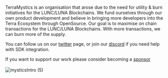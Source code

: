 TerraMystics is an organisation that arose due to the need for utility & burn initiatives for the LUNC/LUNA Blockchains. We fund ourselves through our own product development and believe in bringing more developers into the Terra Ecosystem through OpenSource. Our goal is to maximise on chain transactions for the LUNC/LUNA Blockchains. With more transactions, we can burn more of the supply.

You can follow us on our [twitter](https://twitter.com/realArchitectDG) page, or join our [discord](https://discord.gg/bUgVUmrY) if you need help with SDK integration.

If you want to support our work please consider becoming a [sponsor](https://github.com/sponsors/TerraMystics)
<br/>
<br/>
![mysticsIntro (5)](https://user-images.githubusercontent.com/20945125/214185814-f059e099-295f-4e7d-9194-90e93df45921.gif)
